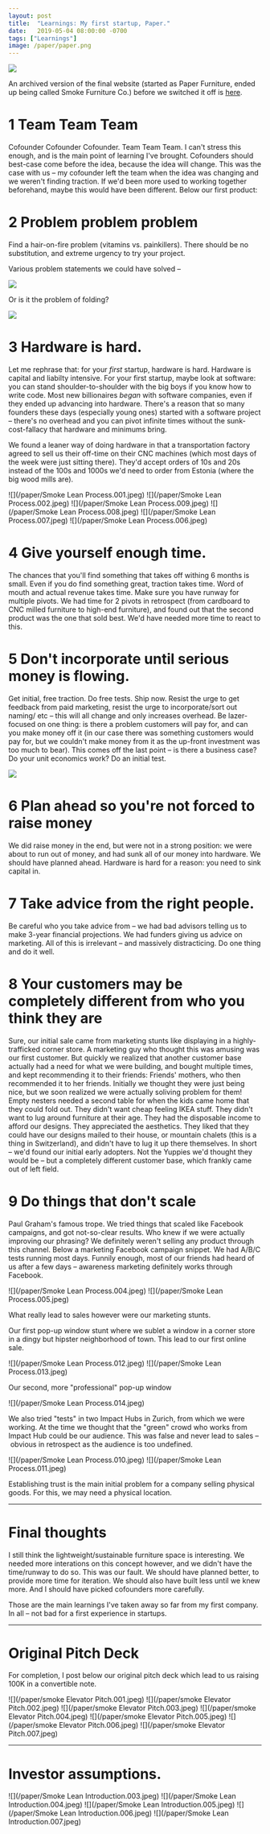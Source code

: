 ```yaml
---
layout: post
title:  "Learnings: My first startup, Paper."
date:   2019-05-04 08:00:00 -0700
tags: ["Learnings"]
image: /paper/paper.png
---
```



![](/paper/paper.png)

An archived version of the final website (started as Paper Furniture, ended up being called Smoke Furniture Co.) before we switched it off is [here](http://nikodunk.github.io/smoke/).

# 1 Team Team Team

Cofounder Cofounder Cofounder. Team Team Team. I can't stress this enough, and is the main point of learning I've brought. Cofounders should best-case come before the idea, because the idea will change. This was the case with us – my cofounder left the team when the idea was changing and we weren't finding traction. If we'd been more used to working together beforehand, maybe this would have been different. Below our first product:



# 2 Problem problem problem

Find a hair-on-fire problem (vitamins vs. painkillers). There should be no substitution, and extreme urgency to try your project.

Various problem statements we could have solved –

![](/paper/smokesite.png)


Or is it the problem of folding?

![](/paper/smoke.gif)



# 3 Hardware is hard.

Let me rephrase that: for your _first_ startup, hardware is hard. Hardware is capital and liabilty intensive. For your first startup, maybe look at software: you can stand shoulder-to-shoulder with the big boys if you know how to write code. Most new billionaires _began_ with software companies, even if they ended up advancing into hardware. There's a reason that so many founders these days (especially young ones) started with a software project – there's no overhead and you can pivot infinite times without the sunk-cost-fallacy that hardware and minimums bring.

We found a leaner way of doing hardware in that a transportation factory agreed to sell us their off-time on their CNC machines (which most days of the week were just sitting there). They'd accept orders of 10s and 20s instead of the 100s and 1000s we'd need to order from Estonia (where the big wood mills are).

![](/paper/Smoke Lean Process.001.jpeg)
![](/paper/Smoke Lean Process.002.jpeg)
![](/paper/Smoke Lean Process.009.jpeg)
![](/paper/Smoke Lean Process.008.jpeg)
![](/paper/Smoke Lean Process.007.jpeg)
![](/paper/Smoke Lean Process.006.jpeg)

# 4 Give yourself enough time.

The chances that you'll find something that takes off withing 6 months is small. Even if you do find something great, traction takes time. Word of mouth and actual revenue takes time. Make sure you have runway for multiple pivots. We had time for 2 pivots in retrospect (from cardboard to CNC milled furniture to high-end furniture), and found out that the second product was the one that sold best. We'd have needed more time to react to this.

# 5 Don't incorporate until serious money is flowing.

Get initial, free traction. Do free tests. Ship now. Resist the urge to get feedback from paid marketing, resist the urge to incorporate/sort out naming/ etc – this will all change and only increases overhead. Be lazer-focused on one thing: is there a problem customers will pay for, and can you make money off it (in our case there was something customers would pay for, but we couldn't make money from it as the up-front investment was too much to bear). This comes off the last point – is there a business case? Do your unit economics work? Do an initial test.


![](/paper/smoke.jpg)


# 6 Plan ahead so you're not forced to raise money

We did raise money in the end, but were not in a strong position: we were about to run out of money, and had sunk all of our money into hardware. We should have planned ahead. Hardware is hard for a reason: you need to sink capital in. 



# 7 Take advice from the right people.

Be careful who you take advice from – we had bad advisors telling us to make 3-year financial projections. We had funders giving us advice on marketing. All of this is irrelevant – and massively distracticing. Do one thing and do it well.


# 8 Your customers may be completely different from who you think they are

Sure, our initial sale came from marketing stunts like displaying in a highly-trafficked corner store. A marketing guy who thought this was amusing was our first customer. But quickly we realized that another customer base actually had a need for what we were building, and bought multiple times, and kept recommending it to their friends: Friends' mothers, who then recommended it to her friends. Initially we thought they were just being nice, but we soon realized we were actually soliving problem for them! Empty nesters needed a second table for when the kids came home that they could fold out. They didn't want cheap feeling IKEA stuff. They didn't want to lug around furniture at their age. They had the disposable income to afford our designs. They appreciated the aesthetics. They liked that they could have our designs mailed to their house, or mountain chalets (this is a thing in Switzerland), and didn't have to lug it up there themselves. In short – we'd found our initial early adopters. Not the Yuppies we'd thought they would be – but a completely different customer base, which frankly came out of left field.


# 9 Do things that don't scale

Paul Graham's famous trope. We tried things that scaled like Facebook campaigns, and got not-so-clear results. Who knew if we were actually improving our phrasing? We definitely weren't selling any product through this channel. Below a marketing Facebook campaign snippet. We had A/B/C tests running most days. Funnily enough, most of our friends had heard of us after a few days – awareness marketing definitely works through Facebook.

![](/paper/Smoke Lean Process.004.jpeg)
![](/paper/Smoke Lean Process.005.jpeg)


What really lead to sales however were our marketing stunts.

Our first pop-up window stunt where we sublet a window in a corner store in a dingy but hipster neighborhood of town. This lead to our first online sale.

![](/paper/Smoke Lean Process.012.jpeg)
![](/paper/Smoke Lean Process.013.jpeg)

Our second, more "professional" pop-up window

![](/paper/Smoke Lean Process.014.jpeg)

We also tried "tests" in two Impact Hubs in Zurich, from which we were working. At the time we thought that the "green" crowd who works from Impact Hub could be our audience. This was false and never lead to sales – obvious in retrospect as the audience is too undefined. 

![](/paper/Smoke Lean Process.010.jpeg)
![](/paper/Smoke Lean Process.011.jpeg)

Establishing trust is the main initial problem for a company selling physical goods. For this, we may need a physical location.

-----

# Final thoughts

I still think the lightweight/sustainable furniture space is interesting. We needed more interations on this concept however, and we didn't have the time/runway to do so. This was our fault. We should have planned better, to provide more time for iteration. We should also have built less until we knew more. And I should have picked cofounders more carefully. 

Those are the main learnings I've taken away so far from my first company. In all – not bad for a first experience in startups.

----------------------------




# Original Pitch Deck

For completion, I post below our original pitch deck which lead to us raising 100K in a convertible note.

![](/paper/smoke Elevator Pitch.001.jpeg)
![](/paper/smoke Elevator Pitch.002.jpeg)
![](/paper/smoke Elevator Pitch.003.jpeg)
![](/paper/smoke Elevator Pitch.004.jpeg)
![](/paper/smoke Elevator Pitch.005.jpeg)
![](/paper/smoke Elevator Pitch.006.jpeg)
![](/paper/smoke Elevator Pitch.007.jpeg)


----------------------------

# Investor assumptions.

![](/paper/Smoke Lean Introduction.003.jpeg)
![](/paper/Smoke Lean Introduction.004.jpeg)
![](/paper/Smoke Lean Introduction.005.jpeg)
![](/paper/Smoke Lean Introduction.006.jpeg)
![](/paper/Smoke Lean Introduction.007.jpeg)


